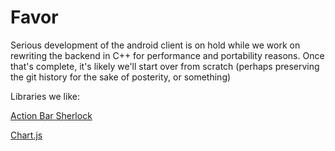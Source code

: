 Favor
=====

Serious development of the android client is on hold while we work on rewriting the backend in C++ for performance and portability reasons. Once that's complete, it's likely we'll start over from scratch (perhaps preserving the git history for the sake of posterity, or something)


Libraries we like:

[Action Bar Sherlock](https://github.com/JakeWharton/ActionBarSherlock)

[Chart.js](https://github.com/nnnick/Chart.js)
